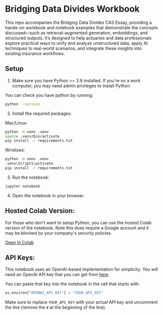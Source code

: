 # Bridging Data Divides Workbook

This repo accompanies the Bridging Data Divides CAS Essay, providing a hands-on workbook and notebook examples that demonstrate the concepts discussed—such as retrieval-augmented generation, embeddings, and structured outputs. It’s designed to help actuaries and data professionals explore practical ways to unify and analyze unstructured data, apply AI techniques to real-world scenarios, and integrate these insights into existing insurance workflows.

## Setup

1. Make sure you have Python >= 3.9 installed. If you're on a work computer, you may need admin privileges to install Python.

You can check you have python by running:
```bash
python --version
```

2. Install the required packages:

Mac/Linux:
```bash
python -m venv .venv
source .venv/bin/activate
pip install -r requirements.txt
```

Windows:
```bash
python -m venv .venv
.venv\Scripts\activate
pip install -r requirements.txt
```

3. Run the notebook:

```bash
jupyter notebook
```

4. Open the notebook in your browser.

## Hosted Colab Version:

For those who don't want to setup Python, you can use the hosted Colab version of the notebook. Note this does require a Google account and it may be blocked by your company's security policies.

[Open In Colab](https://colab.research.google.com/drive/15uvMEzytBbf65HBhjh82-mHDTK6GnYt5)


## API Keys:

This notebook uses an OpenAI-based implementation for simplicity. You will need an OpenAI API key that you can get from [here](https://platform.openai.com/api-keys). 

You can paste that key into the notebook in the cell that starts with 

```python
os.environ["OPENAI_API_KEY"] = "YOUR_API_KEY"
```

Make sure to replace `YOUR_API_KEY` with your actual API key and uncomment the line (remove the `#` at the beginning of the line).

